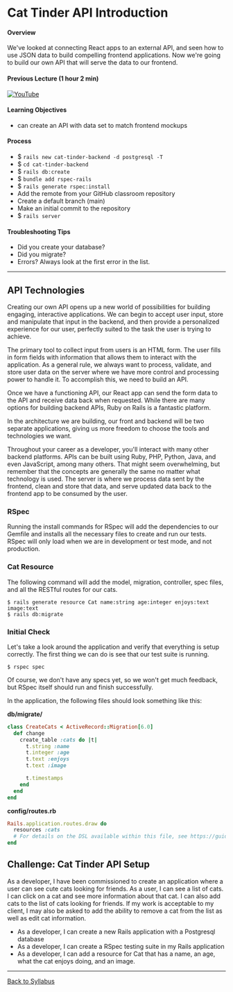 # Cat Tinder API Introduction

#### Overview
We've looked at connecting React apps to an external API, and seen how to use JSON data to build compelling frontend applications. Now we're going to build our own API that will serve the data to our frontend.

#### Previous Lecture (1 hour 2 min)
[![YouTube](http://img.youtube.com/vi/CSzqYFrRAtw/0.jpg)](https://www.youtube.com/watch?v=CSzqYFrRAtw)

#### Learning Objectives
- can create an API with data set to match frontend mockups

#### Process
- $ `rails new cat-tinder-backend -d postgresql -T`
- $ `cd cat-tinder-backend`
- $ `rails db:create`
- $ `bundle add rspec-rails`
- $ `rails generate rspec:install`
- Add the remote from your GitHub classroom repository
- Create a default branch (main)
- Make an initial commit to the repository
- $ `rails server`

#### Troubleshooting Tips
- Did you create your database?
- Did you migrate?
- Errors? Always look at the first error in the list.

---
## API Technologies
Creating our own API opens up a new world of possibilities for building engaging, interactive applications. We can begin to accept user input, store and manipulate that input in the backend, and then provide a personalized experience for our user, perfectly suited to the task the user is trying to achieve.

The primary tool to collect input from users is an HTML form. The user fills in form fields with information that allows them to interact with the application. As a general rule, we always want to process, validate, and store user data on the server where we have more control and processing power to handle it. To accomplish this, we need to build an API.

Once we have a functioning API, our React app can send the form data to the API and receive data back when requested. While there are many options for building backend APIs, Ruby on Rails is a fantastic platform.

In the architecture we are building, our front and backend will be two separate applications, giving us more freedom to choose the tools and technologies we want.

Throughout your career as a developer, you'll interact with many other backend platforms. APIs can be built using Ruby, PHP, Python, Java, and even JavaScript, among many others. That might seem overwhelming, but remember that the concepts are generally the same no matter what technology is used. The server is where we process data sent by the frontend, clean and store that data, and serve updated data back to the frontend app to be consumed by the user.

### RSpec
Running the install commands for RSpec will add the dependencies to our Gemfile and installs all the necessary files to create and run our tests. RSpec will only load when we are in development or test mode, and not production.


### Cat Resource
The following command will add the model, migration, controller, spec files, and all the RESTful routes for our cats.

```
$ rails generate resource Cat name:string age:integer enjoys:text image:text
$ rails db:migrate
````

### Initial Check
Let's take a look around the application and verify that everything is setup correctly. The first thing we can do is see that our test suite is running.  
```
$ rspec spec
```

Of course, we don't have any specs yet, so we won't get much feedback, but RSpec itself should run and finish successfully.

In the application, the following files should look something like this:

**db/migrate/**

```ruby
class CreateCats < ActiveRecord::Migration[6.0]
  def change
    create_table :cats do |t|
      t.string :name
      t.integer :age
      t.text :enjoys
      t.text :image

      t.timestamps
    end
  end
end
```

**config/routes.rb**
```ruby
Rails.application.routes.draw do
  resources :cats
  # For details on the DSL available within this file, see https://guides.rubyonrails.org/routing.html
end
```

## Challenge: Cat Tinder API Setup
As a developer, I have been commissioned to create an application where a user can see cute cats looking for friends. As a user, I can see a list of cats. I can click on a cat and see more information about that cat. I can also add cats to the list of cats looking for friends. If my work is acceptable to my client, I may also be asked to add the ability to remove a cat from the list as well as edit cat information.

- As a developer, I can create a new Rails application with a Postgresql database
- As a developer, I can create a RSpec testing suite in my Rails application
- As a developer, I can add a resource for Cat that has a name, an age, what the cat enjoys doing, and an image.

---
[Back to Syllabus](../../README.md#cat-tinder-backend)

